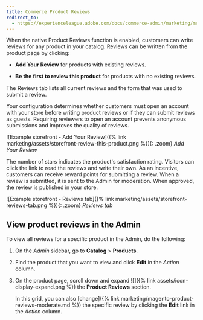 ```yaml
---
title: Commerce Product Reviews
redirect_to:
  - https://experienceleague.adobe.com/docs/commerce-admin/marketing/merchandising/product-reviews/product-reviews.html
---
```


When the native Product Reviews function is enabled, customers can write reviews for any product in your catalog. Reviews can be written from the product page by clicking:

- **Add Your Review** for products with existing reviews.

- **Be the first to review this product** for products with no existing reviews.

The Reviews tab lists all current reviews and the form that was used to submit a review.

Your configuration determines whether customers must open an account with your store before writing product reviews or if they can submit reviews as guests. Requiring reviewers to open an account prevents anonymous submissions and improves the quality of reviews.

![Example storefront - Add Your Review]({% link marketing/assets/storefront-review-this-product.png %}){: .zoom}
_Add Your Review_

The number of stars indicates the product's satisfaction rating. Visitors can click the link to read the reviews and write their own. As an incentive, customers can receive reward points for submitting a review. When a review is submitted, it is sent to the Admin for moderation. When approved, the review is published in your store.

![Example storefront - Reviews tab]({% link marketing/assets/storefront-reviews-tab.png %}){: .zoom}
_Reviews tab_

## View product reviews in the Admin

To view all reviews for a specific product in the Admin, do the following:

1. On the _Admin_ sidebar, go to **Catalog** > **Products**.

1. Find the product that you want to view and click **Edit** in the _Action_ column.

1. On the product page, scroll down and expand ![]({% link assets/icon-display-expand.png %}) the **Product Reviews** section.

   In this grid, you can also [change]({% link marketing/magento-product-reviews-moderate.md %}) the specific review by clicking the **Edit** link in the _Action_ column.
